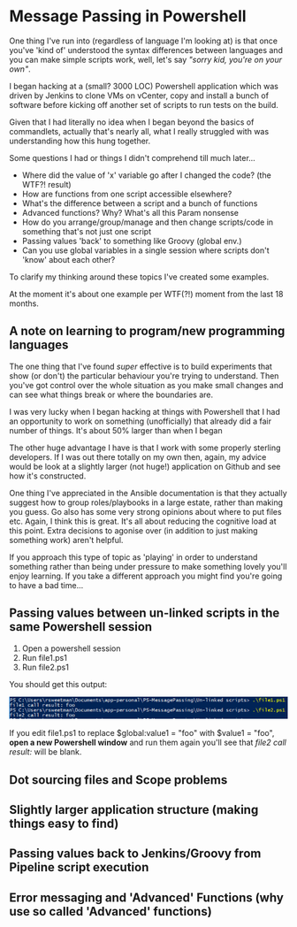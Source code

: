# Message Passing in Powershell
One thing I've run into (regardless of language I'm looking at) is that once you've 'kind of' understood the syntax differences between languages and you can make simple scripts work, well, let's say _"sorry kid, you're on your own"_. 

I began hacking at a (small? 3000 LOC) Powershell application which was driven by Jenkins to clone VMs on vCenter, copy and install a bunch of software before kicking off another set of scripts to run tests on the build. 

Given that I had literally no idea when I began beyond the basics of commandlets, actually that's nearly all, what I really struggled with was understanding how this hung together. 

Some questions I had or things I didn't comprehend till much later...

* Where did the value of 'x' variable go after I changed the code? (the WTF?! result)
* How are functions from one script accessible elsewhere?
* What's the difference between a script and a bunch of functions
* Advanced functions? Why? What's all this Param nonsense
* How do you arrange/group/manage and then change scripts/code in something that's not just one script
* Passing values 'back' to something like Groovy (global env.)
* Can you use global variables in a single session where scripts don't 'know' about each other?

To clarify my thinking around these topics I've created some examples.

At the moment it's about one example per WTF(?!) moment from the last 18 months.

## A note on learning to program/new programming languages
The one thing that I've found _super_ effective is to build experiments that show (or don't) the particular behaviour you're trying to understand. Then you've got control over the whole situation as you make small changes and can see what things break or where the boundaries are. 

I was very lucky when I began hacking at things with Powershell that I had an opportunity to work on something (unofficially) that already did a fair number of things. It's about 50% larger than when I began

The other huge advantage I have is that I work with some properly sterling developers. If I was out there totally on my own then, again, my advice would be look at a slightly larger (not huge!) application on Github and see how it's constructed. 

One thing I've appreciated in the Ansible documentation is that they actually suggest how to group roles/playbooks in a large estate, rather than making you guess. Go also has some very strong opinions about where to put files etc. Again, I think this is great. It's all about reducing the cognitive load at this point. Extra decisions to agonise over (in addition to just making something work) aren't helpful.

If you approach this type of topic as 'playing' in order to understand something rather than being under pressure to make something lovely you'll enjoy learning. If you take a different approach you might find you're going to have a bad time...

## Passing values between un-linked scripts in the same Powershell session
<!-- ![shortcut](/Un-linked%20scripts)
     TODO: add this folder shortcut to the section title -->

1. Open a powershell session
2. Run file1.ps1
3. Run file2.ps1

You should get this output:

![alt text](/Un-linked%20scripts/un-linked%20scripts.png)

If you edit file1.ps1 to replace $global:value1 = "foo" with $value1 = "foo", **open a new Powershell window** and run them again you'll see that _file2 call result:_ will be blank.

## Dot sourcing files and Scope problems

## Slightly larger application structure (making things easy to find)

## Passing values back to Jenkins/Groovy from Pipeline script execution

## Error messaging and 'Advanced' Functions (why use so called 'Advanced' functions)

<!-- 
TODO: Return values... How this actually works
TODO: Is there a way to 'diagram' this better?
TODO: Entry and Exit points as a way of explaining this stuff better?
-->
